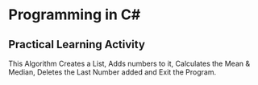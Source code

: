 <h1>Programming in C#</h1>
<h2>Practical Learning Activity</h2>

<p> This Algorithm Creates a List, Adds numbers to it, Calculates the Mean & Median, Deletes the Last Number added and Exit the Program.</p>
